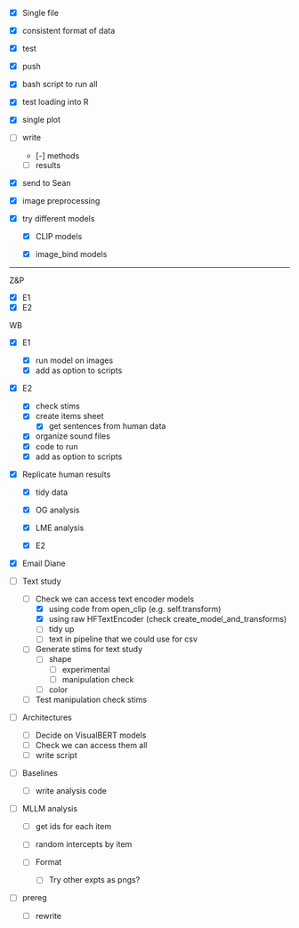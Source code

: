 - [X] Single file
- [X] consistent format of data
- [X] test
- [X] push

- [X] bash script to run all

- [X] test loading into R
- [X] single plot

- [ ] write
    - [-] methods
    - [ ] results

- [X] send to Sean

- [X] image preprocessing

- [X] try different models  
    - [X] CLIP models
    - [X] image_bind models


----

Z&P
- [X] E1
- [X] E2

WB
- [X] E1
    - [X] run model on images
    - [X] add as option to scripts
- [X] E2
    - [X] check stims
    - [X] create items sheet
        - [X] get sentences from human data
    - [X] organize sound files
    - [X] code to run
    - [X] add as option to scripts

- [X] Replicate human results
    - [X] tidy data
    - [X] OG analysis
    - [X] LME analysis

    - [X] E2

- [X] Email Diane

- [ ] Text study
    - [ ] Check we can access text encoder models
        - [X] using code from open_clip (e.g. self.transform)
        - [X] using raw HFTextEncoder (check create_model_and_transforms)
        - [ ] tidy up
        - [ ] text in pipeline that we could use for csv
    - [ ] Generate stims for text study
        - [ ] shape
            - [ ] experimental
            - [ ] manipulation check
        - [ ] color
    - [ ] Test manipulation check stims

- [ ] Architectures
    - [ ] Decide on VisualBERT models
    - [ ] Check we can access them all
    - [ ] write script

- [ ] Baselines
    - [ ] write analysis code

- [ ] MLLM analysis
    - [ ] get ids for each item
    - [ ] random intercepts by item

    - [ ] Format
        - [ ] Try other expts as pngs?

- [ ] prereg
    - [ ] rewrite


